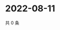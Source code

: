# 2022-08-11

共 0 条

<!-- BEGIN WEIBO -->
<!-- 最后更新时间 Thu Aug 11 2022 02:19:15 GMT+0800 (China Standard Time) -->

<!-- END WEIBO -->
